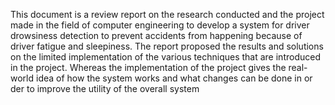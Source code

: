 This document is a review report on the research conducted and the project made in the field of computer engineering to 
develop a system for driver drowsiness detection to prevent accidents from happening because of driver fatigue and 
sleepiness. The report proposed the results and solutions on the limited implementation of the various techniques that are 
introduced in the project. Whereas the implementation of the project gives the real-world idea of how the system works 
and what changes can be done in or der to improve the utility of the overall system 

